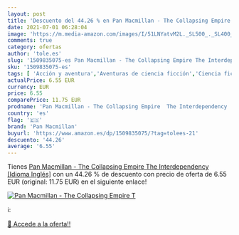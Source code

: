 ```yaml
---
layout: post
title: 'Descuento del 44.26 % en Pan Macmillan - The Collapsing Empire  T'
date: 2021-07-01 06:28:04
image: 'https://m.media-amazon.com/images/I/51LNYatvM2L._SL500_._SL400_.jpg'
comments: true
category: ofertas
author: 'tole.es'
slug: '1509835075-es Pan Macmillan - The Collapsing Empire The Interdependency...'
sku: '1509835075-es'
tags: [ 'Acción y aventura','Aventuras de ciencia ficción','Ciencia ficción','Fantasía y ciencia ficción','Ficción de vacaciones','Ficción por género','Libros','Literatura y ficción','pan macmillan', ]
actualPrice: 6.55 EUR
currency: EUR
price: 6.55
comparePrice: 11.75 EUR
prodname: 'Pan Macmillan - The Collapsing Empire  The Interdependency  [Idioma Inglés]'
country: 'es'
flag: '🇪🇸'
brand: 'Pan Macmillan'
buyurl: 'https://www.amazon.es/dp/1509835075/?tag=tolees-21'
descuento: '44.26'
average: '6.55'
---
```


Tienes [Pan Macmillan - The Collapsing Empire  The Interdependency  [Idioma Inglés]](https://www.amazon.es/dp/1509835075/?tag=tolees-21) con un 44.26 % de descuento con precio de oferta de 6.55 EUR (original: 11.75 EUR) en el siguiente enlace!

[![Pan Macmillan - The Collapsing Empire  T](https://m.media-amazon.com/images/I/51LNYatvM2L._SL500_._SL400_.jpg)](https://www.amazon.es/dp/1509835075/?tag=tolees-21)

ℹ️:


[🛒 Accede a la oferta!!](https://www.amazon.es/dp/1509835075/?tag=tolees-21)
